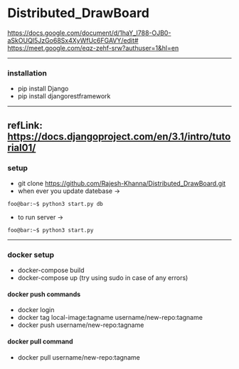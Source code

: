 # Distributed_DrawBoard
https://docs.google.com/document/d/1haY_I788-OJB0-aSkOUQI5JzGo68Sx4XyWfUc6FGAVY/edit# \
https://meet.google.com/eqz-zehf-srw?authuser=1&hl=en

---
### installation
* pip install Django
* pip install djangorestframework

---
refLink: https://docs.djangoproject.com/en/3.1/intro/tutorial01/
---
### setup
* git clone https://github.com/Rajesh-Khanna/Distributed_DrawBoard.git
* when ever you update datebase -> 
```console
foo@bar:~$ python3 start.py db
```
* to run server -> 
```console
foo@bar:~$ python3 start.py
```

---
### docker setup
* docker-compose build
* docker-compose up
(try using sudo in case of any errors)

#### docker push commands
* docker login
* docker tag local-image:tagname username/new-repo:tagname
* docker push username/new-repo:tagname

#### docker pull command
* docker pull username/new-repo:tagname
